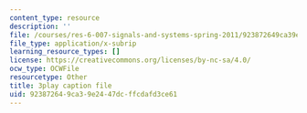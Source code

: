```yaml
---
content_type: resource
description: ''
file: /courses/res-6-007-signals-and-systems-spring-2011/923872649ca39e2447dcffcdafd3ce61_KJnAy6hzetw.srt
file_type: application/x-subrip
learning_resource_types: []
license: https://creativecommons.org/licenses/by-nc-sa/4.0/
ocw_type: OCWFile
resourcetype: Other
title: 3play caption file
uid: 92387264-9ca3-9e24-47dc-ffcdafd3ce61
---
```

